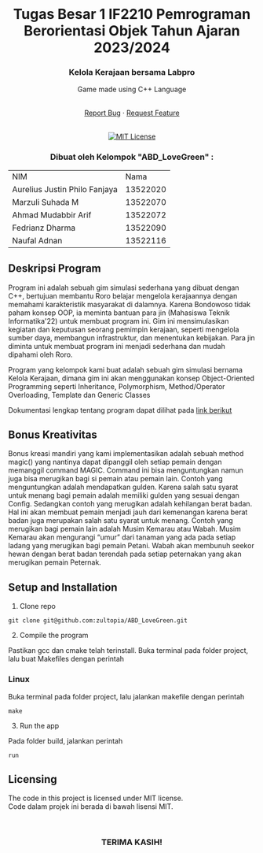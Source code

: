 <!-- INTRO -->
<br />
<div align="center">
  <h1 align="center">Tugas Besar 1 IF2210 Pemrograman Berorientasi Objek Tahun Ajaran 2023/2024</h1>

  <p align="center">
    <h3> Kelola Kerajaan bersama Labpro </h3>
    <p>Game made using C++ Language</p>
    <br />
    <a href="https://github.com/zultopia/ABD_LoveGreen.git">Report Bug</a>
    ·
    <a href="https://github.com/zultopia/ABD_LoveGreen.git">Request Feature</a>
<br>
<br>

[![MIT License][license-shield]][license-url]

  </p>
</div>

<!-- CONTRIBUTOR -->
<div align="center" id="contributor">
  <strong>
    <h3>Dibuat oleh Kelompok "ABD_LoveGreen" :</h3>
    <table align="center">
      <tr>
        <td>NIM</td>
        <td>Nama</td>
      </tr>
      <tr>
        <td>Aurelius Justin Philo Fanjaya</td>
        <td>13522020</td>
     </tr>
     <tr>
        <td>Marzuli Suhada M</td>
        <td>13522070</td>
    </tr>
     <tr>
        <td>Ahmad Mudabbir Arif</td>
        <td>13522072</td>
    </tr>
    <tr>
        <td>Fedrianz Dharma</td>
        <td>13522090</td>
    </tr>
    <tr>
        <td>Naufal Adnan</td>
        <td>13522116</td>
    </tr>
    </table>
  </strong>
</div>

## Deskripsi Program

Program ini adalah sebuah gim simulasi sederhana yang dibuat dengan C++, bertujuan membantu Roro belajar mengelola kerajaannya dengan memahami karakteristik masyarakat di dalamnya. Karena Bondowoso tidak paham konsep OOP, ia meminta bantuan para jin (Mahasiswa Teknik Informatika'22) untuk membuat program ini. Gim ini mensimulasikan kegiatan dan keputusan seorang pemimpin kerajaan, seperti mengelola sumber daya, membangun infrastruktur, dan menentukan kebijakan. Para jin diminta untuk membuat program ini menjadi sederhana dan mudah dipahami oleh Roro.

Program yang kelompok kami buat adalah sebuah gim simulasi bernama Kelola Kerajaan, dimana gim ini akan menggunakan konsep Object-Oriented Programming seperti Inheritance, Polymorphism, Method/Operator Overloading, Template dan Generic Classes

Dokumentasi lengkap tentang program dapat dilihat pada [link berikut](https://docs.google.com/document/d/1A101C0_IdiXhVJQB2i9sD30p2iGfV47j/edit?usp=sharing&ouid=112137241680761819044&rtpof=true&sd=true)
   
## Bonus Kreativitas

Bonus kreasi mandiri yang kami implementasikan adalah sebuah method magic() yang nantinya dapat dipanggil oleh setiap pemain dengan memanggil command MAGIC. Command ini bisa menguntungkan namun juga bisa merugikan bagi si pemain atau pemain lain. Contoh yang menguntungkan adalah mendapatkan gulden. Karena salah satu syarat untuk menang bagi pemain adalah memiliki gulden yang sesuai dengan Config. Sedangkan contoh yang merugikan adalah kehilangan berat badan. Hal ini akan membuat pemain menjadi jauh dari kemenangan karena berat badan juga merupakan salah satu syarat untuk menang. Contoh yang merugikan bagi pemain lain adalah Musim Kemarau atau Wabah. Musim Kemarau akan mengurangi “umur” dari tanaman yang ada pada setiap ladang yang merugikan bagi pemain Petani. Wabah akan membunuh seekor hewan dengan berat badan terendah pada setiap peternakan yang akan merugikan pemain Peternak.

## Setup and Installation

1. Clone repo

```
git clone git@github.com:zultopia/ABD_LoveGreen.git
```

2. Compile the program

Pastikan gcc dan cmake telah terinstall. Buka terminal pada folder project, lalu buat Makefiles dengan perintah

### Linux

Buka terminal pada folder project, lalu jalankan makefile dengan perintah

```
make
```

3. Run the app

Pada folder build, jalankan perintah

```
run
```

<!-- LICENSE -->
## Licensing

The code in this project is licensed under MIT license.  
Code dalam projek ini berada di bawah lisensi MIT.

<br>
<h3 align="center"> TERIMA KASIH! </h3>

<!-- MARKDOWN LINKS & IMAGES -->
<!-- https://www.markdownguide.org/basic-syntax/#reference-style-links -->
[license-shield]: https://img.shields.io/github/license/othneildrew/Best-README-Template.svg?style=for-the-badge
[license-url]: https://github.com/zultopia/ABD_LoveGreen/blob/main/LICENSE